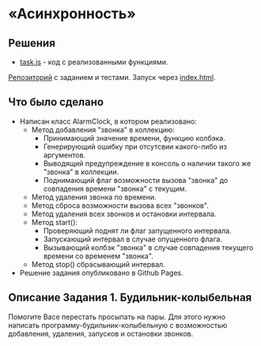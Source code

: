 # «Асинхронность» 

## Решения
 * <a href="https://github.com/Nephedov/bjs-2-homeworks/blob/bjs-53/7.async/task.js">task.js</a> - код с реализованными функциями.

<a href="https://github.com/Nephedov/bjs-2-homeworks/tree/bjs-53/7.async">Репозиторий</a> с заданием и тестами.
Запуск через <a href="https://github.com/Nephedov/bjs-2-homeworks/blob/bjs-53/7.async/index.html">index.html</a>.

## Что было сделано
* Написан класс AlarmClock, в котором реализовано:
  * Метод добавления "звонка" в коллекцию:
    * Принимающий значение времени, функцию колбэка.
    * Генерирующий ошибку при отсутсвии какого-либо из аргументов.
    * Выводящий предупреждение в консоль о наличии такого же "звонка" в коллекции.
    * Поднимающий флаг возможности вызова "звонка" до совпадения времени "звонка" с текущим.
  * Метод удаления звонка по времени.
  * Метод сброса возможности вызова всех "звонков".
  * Метод удаления всех звонков и остановки интервала.
  * Метод start():
    * Проверяющий поднят ли флаг запущенного интервала.
    * Запускающий интервал в случае опущенного флага.
    * Вызывающий колбэк "звонка" в случае совпадения текущего времени со временем "звонка".
  * Метод stop() сбрасывающий интервал.
* Решение задания опубликовано в Github Pages.

## Описание Задания 1. Будильник-колыбельная

Помогите Васе перестать просыпать на пары. 
Для этого нужно написать программу-будильник-колыбельную с возможностью добавления, удаления, запусков и остановки звонков.
